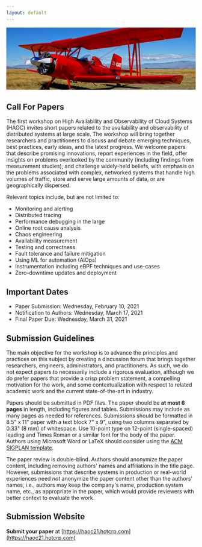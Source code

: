 ```yaml
---
layout: default
---
```


<img class="img-logo" src="assets/image/cloud_aircraft2.png" alt="Cloud Image" style="padding-left: 0px; padding-right: 0px;">

## Call For Papers

The first workshop on High Availability and Observability of Cloud Systems
(HAOC) invites short papers related to the availability and observability of
distributed systems at large scale. The workshop will bring together
researchers and practitioners to discuss and debate emerging techniques, best
practices, early ideas, and the latest progress. We welcome papers that
describe promising innovations, report experiences in the field, offer insights
on problems overlooked by the community (including findings from measurement
studies), and challenge widely-held beliefs, with emphasis on the problems
associated with complex, networked systems that handle high volumes of traffic,
store and serve large amounts of data, or are geographically dispersed. 

Relevant topics include, but are not limited to:
* Monitoring and alerting
* Distributed tracing
* Performance debugging in the large
* Online root cause analysis
* Chaos engineering
* Availability measurement
* Testing and correctness
* Fault tolerance and failure mitigation
* Using ML for automation (AIOps)
* Instrumentation including eBPF techniques and use-cases
* Zero-downtime updates and deployment

## Important Dates

* Paper Submission: Wednesday, February 10, 2021
* Notification to Authors: Wednesday, March 17, 2021
* Final Paper Due: Wednesday, March 31, 2021

## Submission Guidelines

The main objective for the workshop is to advance the principles and practices on
this subject by creating a discussion forum that brings together researchers,
engineers, administrators, and practitioners. As such, we do not expect papers
to necessarily include a rigorous evaluation, although we do prefer papers that
provide a crisp problem statement, a compelling motivation for the work, and
some contextualization with respect to related academic work and the current
state-of-the-art in industry.

Papers should be submitted in PDF files. The paper should be **at most 6 pages** in length, 
including figures and tables. Submissions may include as many pages as needed for references.
Submissions should be formatted in 8.5" x 11" paper with a text block 7" x 9", 
using two columns separated by 0.33" (8 mm) of whitespace. Use 10-point type on 
12-point (single-spaced) leading and Times Roman or a similar font for the 
body of the paper. Authors using Microsoft Word or LaTeX should consider using 
the [ACM SIGPLAN template](https://www.acm.org/publications/proceedings-template).

The paper review is double-blind. Authors should anonymize the paper content, 
including removing authors' names and affiliations in the title page. 
However, submissions that describe systems in production or real-world 
experiences need *not* anonymize the paper content other than the 
authors' names, i.e., authors may keep the company's name, production 
system name, etc., as appropriate in the paper, which would provide 
reviewers with better context to evaluate the work.

## Submission Website

**Submit your paper** at [https://haoc21.hotcrp.com](https://haoc21.hotcrp.com)


